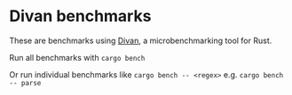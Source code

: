 # Divan benchmarks

These are benchmarks using [Divan](https://github.com/nvzqz/divan), a microbenchmarking tool for Rust.

Run all benchmarks with `cargo bench`

Or run individual benchmarks like `cargo bench -- <regex>` e.g. `cargo bench -- parse`